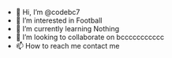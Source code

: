 - 👋 Hi, I’m @codebc7
- 👀 I’m interested in Football
- 🌱 I’m currently learning Nothing
- 💞️ I’m looking to collaborate on bccccccccccc
- 📫 How to reach me contact me

<!---
codebc7/codebc7 is a ✨ special ✨ repository because its `README.md` (this file) appears on your GitHub profile.
You can click the Preview link to take a look at your changes.
--->
